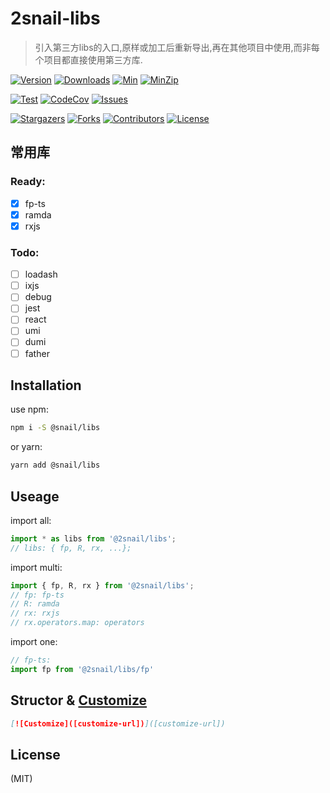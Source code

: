 # 2snail-libs

> 引入第三方libs的入口,原样或加工后重新导出,再在其他项目中使用,而非每个项目都直接使用第三方库.

[![Version][version-shield]][npm-url]
[![Downloads][downloads-shield]][npm-url]
[![Min][min-shield]][size-url]
[![MinZip][minzip-shield]][size-url]

[![Test][test-shield]][test-url]
[![CodeCov][codecov-shield]][codecov-url]
[![Issues][issues-shield]][issues-url]

[![Stargazers][stars-shield]][stars-url]
[![Forks][forks-shield]][forks-url]
[![Contributors][contributors-shield]][contributors-url]
[![License][license-shield]][license-url]

## 常用库

### Ready:

- [x] fp-ts
- [x] ramda
- [x] rxjs

### Todo:

- [ ] loadash
- [ ] ixjs
- [ ] debug
- [ ] jest
- [ ] react
- [ ] umi
- [ ] dumi
- [ ] father

## Installation

use npm:
```sh
npm i -S @snail/libs
```

or yarn:
```sh
yarn add @snail/libs
```

## Useage

import all:
```ts
import * as libs from '@2snail/libs';
// libs: { fp, R, rx, ...};
```

import multi:
```ts
import { fp, R, rx } from '@2snail/libs';
// fp: fp-ts
// R: ramda
// rx: rxjs
// rx.operators.map: operators
```

import one:
```ts
// fp-ts:
import fp from '@2snail/libs/fp'
```

## Structor & [Customize](./customize.md)

```md
[![Customize]([customize-url])]([customize-url])
```

## License

(MIT)



<!-- MARKDOWN LINKS & IMAGES -->
<!-- https://github.com/2snail/libs -->
[npm-url]: https://www.npmjs.com/package/@2snail/libs
[version-shield]: https://img.shields.io/npm/v/@2snail/libs.svg
[downloads-shield]: https://img.shields.io/npm/dm/@2snail/libs.svg
[min-shield]: https://flat.badgen.net/bundlephobia/min/@2snail/libs
[minzip-shield]: https://flat.badgen.net/bundlephobia/minzip/@2snail/libs
[size-url]: https://bundlephobia.com/result?p=@2snail/libs
[test-shield]: https://github.com/2snail/libs/workflows/Test/badge.svg
[test-url]: https://github.com/2snail/libs/actions
[codecov-shield]: https://codecov.io/gh/2snail/libs/branch/master/graph/badge.svg
[codecov-url]: https://codecov.io/gh/2snail/libs
[contributors-url]: https://github.com/2snail/libs/graphs/contributors
[issues-shield]: https://img.shields.io/github/issues/2snail/libs.svg
[issues-url]: https://github.com/2snail/libs/issues
[stars-shield]: https://img.shields.io/github/stars/2snail/libs.svg
[stars-url]: https://github.com/2snail/libs/stargazers
[forks-shield]: https://img.shields.io/github/forks/2snail/libs.svg
[forks-url]: https://github.com/2snail/libs/network/members
[contributors-shield]: https://img.shields.io/github/contributors/2snail/libs.svg
[license-shield]: https://img.shields.io/github/license/2snail/libs.svg
[license-url]: https://github.com/2snail/libs/blob/master/LICENSE

[customize-gh-url]: https://github.com/2snail/libs/blob/master/customize.md
[customize-url]: ./customize.md